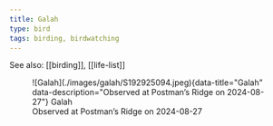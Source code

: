 ```yaml
---
title: Galah
type: bird
tags: birding, birdwatching
---
```


See also: [[birding]], [[life-list]]


<figure markdown id="1">
  ![Galah](./images/galah/S192925094.jpeg){data-title="Galah" data-description="Observed at Postman’s Ridge on 2024-08-27"}
  <caption>Galah<br />Observed at Postman’s Ridge on 2024-08-27</caption>
</figure>
